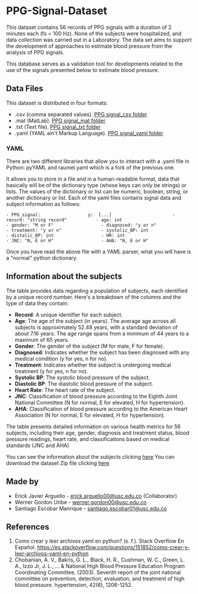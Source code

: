 # PPG-Signal-Dataset
This dataset contains 56 records of PPG signals with a duration of 2 minutes each (fs = 100 Hz). None of the subjects were hospitalized, and data collection was carried out in a Laboratory. The data set aims to support the development of approaches to estimate blood pressure from the analysis of PPG signals.

This database serves as a validation tool for developments related to the use of the signals presented below to estimate blood pressure.
## Data Files
This dataset is distributed in four formats:
- .csv (comma separated values). [PPG signal_csv folder](https://github.com/Santiagoat21/PPG-signal-dataset/tree/91048ef243c5eb24083109be2c5ae49907af371d/PPG%20signal_csv)
- .mat (MatLab). [PPG signal_mat folder](https://github.com/Santiagoat21/PPG-signal-dataset/tree/91048ef243c5eb24083109be2c5ae49907af371d/PPG%20signal_mat)
- .txt (Text file). [PPG signal_txt folder](https://github.com/Santiagoat21/PPG-signal-dataset/tree/91048ef243c5eb24083109be2c5ae49907af371d/PPG%20signal_txt)
- .yaml (YAML ain't Markup Language). [PPG signal_yaml folder](https://github.com/Santiagoat21/PPG-signal-dataset/tree/91048ef243c5eb24083109be2c5ae49907af371d/PPG%20signal_yaml)
### YAML
There are two different libraries that allow you to interact with a .yaml file in Python: pyYAML and raumel.yaml which is a fork of the previous one.

It allows you to store in a file and in a human-readable format, data that basically will be of the dictionary type (whose keys can only be strings) or lists. The values of the dictionary or list can be numeric, boolean, string, or another dictionary or list. Each of the yaml files contains signal data and subject information as follows:
  
    - PPG_signal:                  y:  [...]                       - record: "string record"           - age: int                          - gender: "M or F"                  - diagnosed: "y or n"               - treatment: "y or n"               - systolic_BP: int                  - distolic_BP: int                  - HR: int                           - JNC: "N, E or H"                  - AHA: "N, E or H"            
  

Once you have read the above file with a YAML parser, what you will have is a "normal" python dictionary.
## Information about the subjects
The table provides data regarding a population of subjects, each identified by a unique record number. Here's a breakdown of the columns and the type of data they contain:

- **Record**: A unique identifier for each subject.
- **Age**: The age of the subject (in years). The average age across all subjects is approximately 52.48 years, with a standard deviation of about 7.16 years. The age range spans from a minimum of 44 years to a maximum of 65 years.
- **Gender**: The gender of the subject (M for male, F for female).
- **Diagnosed**: Indicates whether the subject has been diagnosed with any medical condition (y for yes, n for no).
- **Treatment**: Indicates whether the subject is undergoing medical treatment (y for yes, n for no).
- **Systolic BP**: The systolic blood pressure of the subject.
- **Diastolic BP**: The diastolic blood pressure of the subject.
- **Heart Rate**: The heart rate of the subject.
- **JNC**: Classification of blood pressure according to the Eighth Joint National Committee (N for normal, E for elevated, H for hypertension).
- **AHA**: Classification of blood pressure according to the American Heart Association (N for normal, E for elevated, H for hypertension).

The table presents detailed information on various health metrics for 56 subjects, including their age, gender, diagnosis and treatment status, blood pressure readings, heart rate, and classifications based on medical standards (JNC and AHA)


You can see the information about the subjects clicking [here](https://github.com/Santiagoat21/PPG-signal-dataset/blob/a626b5d6ec4f94064f9ea033d11247adcd9cf7ab/information_subj.md)
You can download the dataset Zip file clicking [here](https://github.com/Santiagoat21/PPG-signal-dataset/archive/refs/heads/main.zip)
## Made by
- Erick Javier Arguello - erick.arguello00@usc.edu.co (Collaborator)
- Werner Gordon Uribe - werner.gordon00@usc.edu.co
- Santiago Escobar Manrique - santiago.escobar01@usc.edu.co

## References
1. Como crear y leer archivos yaml en python? (s. f.). Stack Overflow En Español. https://es.stackoverflow.com/questions/151852/como-crear-y-leer-archivos-yaml-en-python
2. Chobanian, A. V., Bakris, G. L., Black, H. R., Cushman, W. C., Green, L. A., Izzo Jr, J. L., ... & National High Blood Pressure Education Program Coordinating Committee. (2003). Seventh report of the joint national committee on prevention, detection, evaluation, and treatment of high blood pressure. hypertension, 42(6), 1206-1252.
